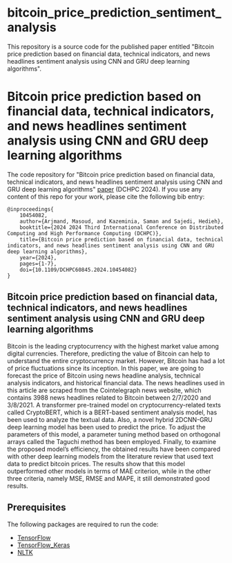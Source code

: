 # bitcoin_price_prediction_sentiment_analysis
This repository is a source code for the published paper entitled "Bitcoin price prediction based on financial data, technical indicators, and news headlines sentiment analysis using CNN and GRU deep learning algorithms".

# Bitcoin price prediction based on financial data, technical indicators, and news headlines sentiment analysis using CNN and GRU deep learning algorithms

The code repository for "Bitcoin price prediction based on financial data, technical indicators, and news headlines sentiment analysis using CNN and GRU deep learning algorithms" [paper](https://ieeexplore.ieee.org/abstract/document/10454082/) (DCHPC 2024). If you use any content of this repo for your work, please cite the following bib entry:
  
    @inproceedings{
        10454082,
        author={Arjmand, Masoud, and Kazeminia, Saman and Sajedi, Hedieh},
        booktitle={2024 2024 Third International Conference on Distributed Computing and High Performance Computing (DCHPC)}, 
        title={Bitcoin price prediction based on financial data, technical indicators, and news headlines sentiment analysis using CNN and GRU deep learning algorithms}, 
        year={2024},
        pages={1-7},
        doi={10.1109/DCHPC60845.2024.10454082}
    }


## Bitcoin price prediction based on financial data, technical indicators, and news headlines sentiment analysis using CNN and GRU deep learning algorithms

Bitcoin is the leading cryptocurrency with the highest market value among digital currencies. Therefore, predicting the value of Bitcoin can help to understand the entire cryptocurrency market. However, Bitcoin has had a lot of price fluctuations since its inception. In this paper, we are going to forecast the price of Bitcoin using news headline analysis, technical analysis indicators, and historical financial data. The news headlines used in this article are scraped from the Cointelegraph news website, which contains 3988 news headlines related to Bitcoin between 2/7/2020 and 3/8/2021. A transformer pre-trained model on cryptocurrency-related texts called CryptoBERT, which is a BERT-based sentiment analysis model, has been used to analyze the textual data. Also, a novel hybrid 2DCNN-GRU deep learning model has been used to predict the price. To adjust the parameters of this model, a parameter tuning method based on orthogonal arrays called the Taguchi method has been employed. Finally, to examine the proposed model’s efficiency, the obtained results have been compared with other deep learning models from the literature review that used text data to predict bitcoin prices. The results show that this model outperformed other models in terms of MAE criterion, while in the other three criteria, namely MSE, RMSE and MAPE, it still demonstrated good results.

## Prerequisites

The following packages are required to run the code:

- [TensorFlow](https://www.tensorflow.org/resources/libraries-extensions)
- [TensorFlow_Keras](https://www.tensorflow.org/guide/keras)
- [NLTK](https://www.nltk.org/)
